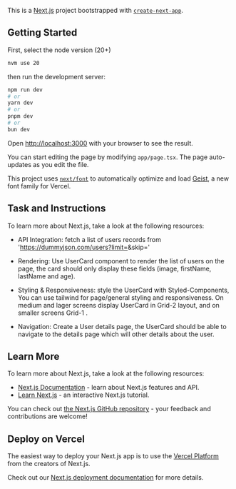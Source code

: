 This is a [Next.js](https://nextjs.org) project bootstrapped with [`create-next-app`](https://nextjs.org/docs/app/api-reference/cli/create-next-app).

## Getting Started

First, select the node version (20+) 
```bash
nvm use 20
```
then run the development server:
```bash
npm run dev
# or
yarn dev
# or
pnpm dev
# or
bun dev
```

Open [http://localhost:3000](http://localhost:3000) with your browser to see the result.

You can start editing the page by modifying `app/page.tsx`. The page auto-updates as you edit the file.

This project uses [`next/font`](https://nextjs.org/docs/app/building-your-application/optimizing/fonts) to automatically optimize and load [Geist](https://vercel.com/font), a new font family for Vercel.

## Task and Instructions

To learn more about Next.js, take a look at the following resources:

- API Integration: fetch a list of users records from 'https://dummyjson.com/users?limit=<number>&skip=<number>'

- Rendering: Use UserCard component to render the list of users on the page, the card should only display these fields (image, firstName, lastName and age).

- Styling & Responsiveness: style the UserCard with Styled-Components, You can use tailwind for page/general styling and responsiveness. On medium and lager screens display  UserCard in Grid-2 layout, and on smaller screens Grid-1 .

- Navigation: Create a User details page, the UserCard should be able to navigate to the details page which will other details about the user.



## Learn More

To learn more about Next.js, take a look at the following resources:

- [Next.js Documentation](https://nextjs.org/docs) - learn about Next.js features and API.
- [Learn Next.js](https://nextjs.org/learn) - an interactive Next.js tutorial.

You can check out [the Next.js GitHub repository](https://github.com/vercel/next.js) - your feedback and contributions are welcome!

## Deploy on Vercel

The easiest way to deploy your Next.js app is to use the [Vercel Platform](https://vercel.com/new?utm_medium=default-template&filter=next.js&utm_source=create-next-app&utm_campaign=create-next-app-readme) from the creators of Next.js.

Check out our [Next.js deployment documentation](https://nextjs.org/docs/app/building-your-application/deploying) for more details.
